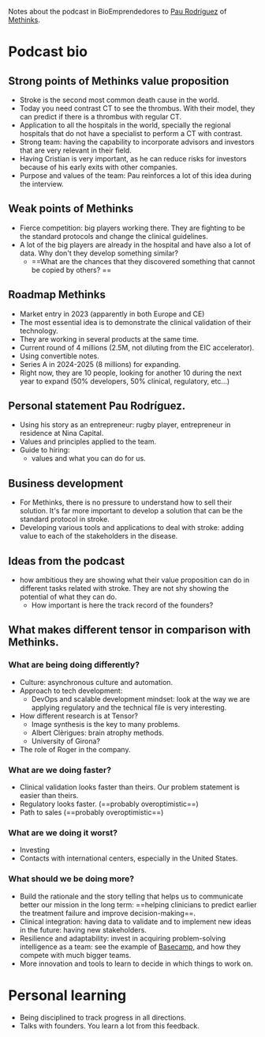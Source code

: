 Notes about the podcast in BioEmprendedores to [Pau Rodríguez](../_people/Pau%20Rodríguez.md) of [Methinks](Methinks.md). 

# Podcast bio

## Strong points of Methinks value proposition
- Stroke is the second most common death cause in the world.  
- Today you need contrast CT to see the thrombus.  With their model, they can predict if there is a thrombus with regular CT.  
- Application to all the hospitals in the world, specially the regional hospitals that do not have a specialist to perform a CT with contrast. 
- Strong team: having the capability to incorporate advisors and investors that are very relevant in their field. 
- Having Cristian is very important, as he can reduce risks for investors because of his early exits with other companies. 
- Purpose and values of the team: Pau reinforces a lot of this idea during the interview.  

## Weak points of Methinks
* Fierce competition: big players working there. They are fighting to be the standard protocols and change the clinical guidelines. 
*  A lot of the big players are already in the hospital and have also a lot of data. Why don't they develop something similar? 
	* ==What are the chances that they discovered something that cannot be copied by others? ==

## Roadmap Methinks 
- Market entry in 2023 (apparently in both Europe and CE)
- The most essential idea is to demonstrate the clinical validation of their technology. 
- They are working in several products at the same time. 
- Current round of 4 millions (2.5M, not diluting from the EIC accelerator).
- Using convertible notes. 
- Series A in 2024-2025 (8 millions) for expanding. 
- Right now, they are 10 people, looking for another 10 during the next year to expand (50% developers, 50% clinical, regulatory, etc...)

## Personal statement Pau Rodríguez. 
* Using his story as an entrepreneur: rugby player, entrepreneur in residence at Nina Capital. 
* Values and principles applied to the team. 
* Guide to hiring:
	* values and what you can do for us. 


## Business development 
* For Methinks, there is no pressure to understand how to sell their solution. It's far more important to develop a solution that can be the standard protocol in stroke. 
* Developing various tools and applications to deal with stroke: adding value to each of the stakeholders in the disease. 

## Ideas from the podcast 
- how ambitious they are showing what their value proposition can do in different tasks related with stroke. They are not shy showing the potential of what they can do. 
	- How important is here the track record of the founders? 

## What makes different tensor in comparison with Methinks.  
### What are being doing differently? 
* Culture: asynchronous culture and automation. 
* Approach to tech development: 
	* DevOps and scalable development mindset: look at the way we are applying regulatory and the technical file is very interesting. 
* How different research is at Tensor? 
	* Image synthesis is the key to many problems. 
	* Albert Clèrigues: brain atrophy methods. 
	* University of Girona?
* The role of Roger in the company.  

### What are we doing faster?
* Clinical validation looks faster than theirs. Our problem statement is easier than theirs. 
* Regulatory looks faster. (==probably overoptimistic==) 
* Path to sales (==probably overoptimistic==)

### What are we doing it worst? 
* Investing
* Contacts with international centers, especially in the United States. 

### What should we be doing more? 
* Build the rationale and the story telling that helps us to communicate better our mission in the long term: ==helping clinicians to predict earlier the treatment failure and improve decision-making==. 
* Clinical integration: having data to validate and to implement new ideas in the future: having new stakeholders. 
* Resilience and adaptability: invest in acquiring problem-solving intelligence as a team: see the example of [Basecamp](Basecamp.md), and how they compete with much bigger teams. 
* More innovation and tools to learn to decide in which things to work on.

# Personal learning 
- Being disciplined to track progress in all directions. 
- Talks with founders.  You learn a lot from this feedback.  



